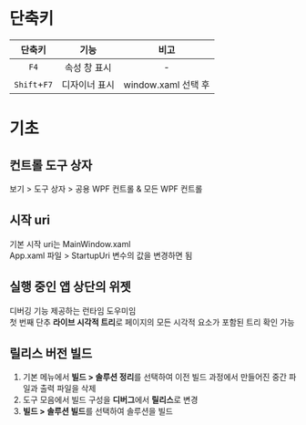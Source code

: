 # 단축키

|    단축키    |     기능      |        비고         |
| :----------: | :-----------: | :-----------------: |
|     `F4`     | 속성 창 표시  |          -          |
| `Shift`+`F7` | 디자이너 표시 | window.xaml 선택 후 |

# 기초

## 컨트롤 도구 상자

보기 > 도구 상자 > 공용 WPF 컨트롤 & 모든 WPF 컨트롤

## 시작 uri

기본 시작 uri는 MainWindow.xaml<br>
App.xaml 파일 > StartupUri 변수의 값을 변경하면 됨

## 실행 중인 앱 상단의 위젯

디버깅 기능 제공하는 런타임 도우미임<br>
첫 번째 단추 **라이브 시각적 트리**로 페이지의 모든 시각적 요소가 포함된 트리 확인 가능

## 릴리스 버전 빌드

1. 기본 메뉴에서 **빌드 > 솔루션 정리**를 선택하여 이전 빌드 과정에서 만들어진 중간 파일과 출력 파일을 삭제
2. 도구 모음에서 빌드 구성을 **디버그**에서 **릴리스**로 변경
3. **빌드 > 솔루션 빌드**를 선택하여 솔루션을 빌드
